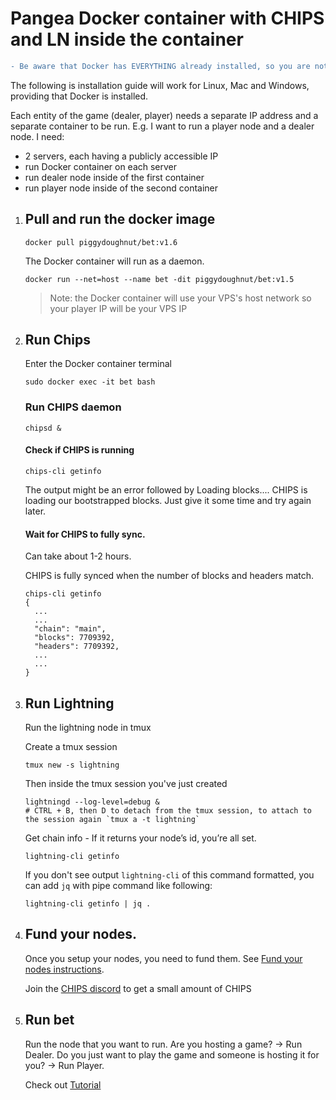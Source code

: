 # Pangea Docker container with CHIPS and LN inside the container


```diff
- Be aware that Docker has EVERYTHING already installed, so you are not installing anything. You are only running things.
```

The following is installation guide will work for Linux, Mac and Windows, providing that Docker is installed.

Each entity of the game (dealer, player) needs a separate IP address and a separate container to be run.
E.g. I want to run a player node and a dealer node. I need:
- 2 servers, each having a publicly accessible IP
- run Docker container on each server
- run dealer node inside of the first container
- run player node inside of the second container

1. ## Pull and run the docker image

    `docker pull piggydoughnut/bet:v1.6`

    The Docker container will run as a daemon.

    `docker run --net=host --name bet -dit piggydoughnut/bet:v1.5`

    > Note: the Docker container will use your VPS's host network so your player IP will be your VPS IP

2. ## Run Chips

    Enter the Docker container terminal

    `sudo docker exec -it bet bash`

   
   ### Run CHIPS daemon

    `chipsd &`

   #### Check if CHIPS is running

    `chips-cli getinfo`

    The output might be an error followed by Loading blocks.... CHIPS is loading our bootstrapped blocks. Just give it some time and try again later. 

   #### Wait for CHIPS to fully sync.

    Can take about 1-2 hours.

    CHIPS is fully synced when the number of blocks and headers match.

    ```
    chips-cli getinfo
    {
      ...
      ...
      "chain": "main",
      "blocks": 7709392,
      "headers": 7709392,
      ...
      ...
    } 
    ```
3. ## Run Lightning

   Run the lightning node in tmux

   Create a tmux session
   ```
   tmux new -s lightning
   ```

   Then inside the tmux session you've just created
   ```
   lightningd --log-level=debug &
   # CTRL + B, then D to detach from the tmux session, to attach to the session again `tmux a -t lightning`
   ```

   Get chain info - If it returns your node’s id, you’re all set.
   ```
   lightning-cli getinfo
   ```

   If you don't see output `lightning-cli` of this command formatted, you can add `jq` with pipe command like following:
   ```
   lightning-cli getinfo | jq .

4. ## Fund your nodes. 
    
    Once you setup your nodes, you need to fund them. See [Fund your nodes instructions](./setup_fund_nodes.md).
    
    Join the [CHIPS discord](https://discord.gg/bcSpzWb) to get a small amount of CHIPS

5. ## Run bet
    
   Run the node that you want to run. Are you hosting a game? -> Run Dealer. Do you just want to play the game and someone is hosting it for you? -> Run Player.

   Check out [Tutorial](https://github.com/chips-blockchain/pangea-poker/blob/dev/tutorial/Tutorial.md)

